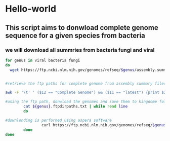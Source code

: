 # Hello-world
## This script aims to donwload complete genome sequence for a given species from bacteria
### we will download all summries from bacteria fungi and viral
```bash
for genus in viral bacteria fungi
do
  wget https://ftp.ncbi.nlm.nih.gov/genomes/refseq/$genus/assembly.summary.txt


#retrieve the ftp paths for complete genome from assembly summary files

awk -F '\t' ' ($12 == "Complete Genome") && ($11 == "latest") {print $20}' ${genus}.assembly_summary.txt > ${genus}.ftpdirpaths.txt

#using the ftp path, donwload the genomes and save them to kingdome folder already created.
        cat ${genus}.ftpdirpaths.txt | while read line
        do

#downlonding is performed using aspera software
                curl https://ftp.ncbi.nlm.nih.gov/genomes/refseq/$genus/${line##*genomes/}/${line##*/}_genomic.fna.gz -o data_fna/$genus/${line##*/}_genomic.fna.gz
        done
done
````
